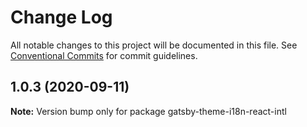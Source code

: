 # Change Log

All notable changes to this project will be documented in this file.
See [Conventional Commits](https://conventionalcommits.org) for commit guidelines.

## 1.0.3 (2020-09-11)

**Note:** Version bump only for package gatsby-theme-i18n-react-intl
